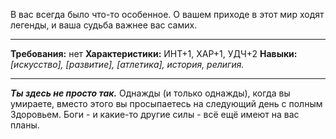 В вас всегда было что-то особенное. О вашем приходе в этот мир ходят легенды, и ваша судьба важнее вас самих.
****
**Требования:** нет
**Характеристики:** ИНТ+1, ХАР+1, УДЧ+2
**Навыки:** *\[искусство\], \[развитие\], \[атлетика\], история, религия.*
****
***Ты здесь не просто так.*** Однажды (и только однажды), когда вы умираете, вместо этого вы просыпаетесь на следующий день с полным Здоровьем. Боги - и какие-то другие силы - всё ещё имеют на вас планы. 